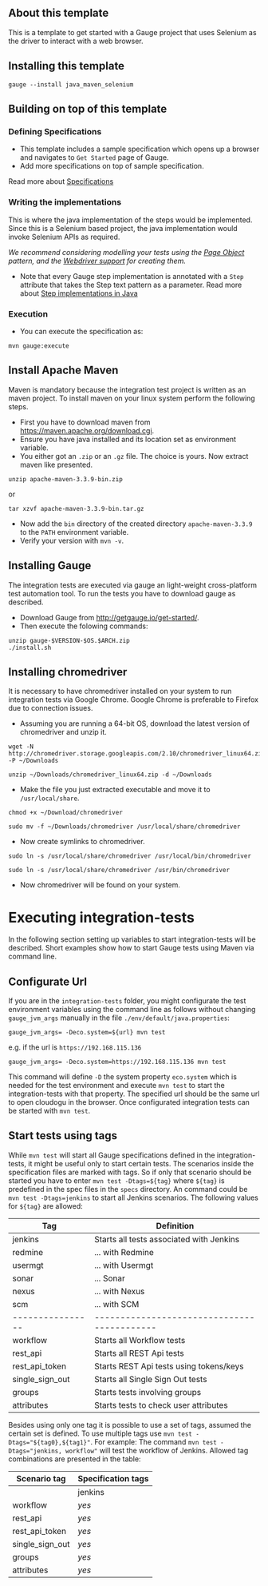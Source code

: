 ## About this template

This is a template to get started with a Gauge project that uses Selenium as the driver to interact with a web browser.

## Installing this template

    gauge --install java_maven_selenium

## Building on top of this template

### Defining Specifications

* This template includes a sample specification which opens up a browser and navigates to `Get Started` page of Gauge.
* Add more specifications on top of sample specification.

Read more about [Specifications](http://getgauge.io/documentation/user/current/specifications/README.html)

### Writing the implementations

This is where the java implementation of the steps would be implemented. Since this is a Selenium based project, the java implementation would invoke Selenium APIs as required.

_We recommend considering modelling your tests using the [Page Object](https://github.com/SeleniumHQ/selenium/wiki/PageObjects) pattern, and the [Webdriver support](https://github.com/SeleniumHQ/selenium/wiki/PageFactory) for creating them._

- Note that every Gauge step implementation is annotated with a `Step` attribute that takes the Step text pattern as a parameter.
Read more about [Step implementations in Java](http://getgauge.io/documentation/user/current/test_code/java/java.html)

### Execution

* You can execute the specification as:

```
mvn gauge:execute
```

## Install Apache Maven

Maven is mandatory because the integration test project is written as an maven project. To install maven on your linux system perform the following steps.

- First you have to download maven from https://maven.apache.org/download.cgi.
- Ensure you have java installed and its location set as environment variable.
- You either got an `.zip` or an `.gz` file. The choice is yours. Now extract maven like presented.
```
unzip apache-maven-3.3.9-bin.zip
```
or
```
tar xzvf apache-maven-3.3.9-bin.tar.gz
```    
- Now add the `bin` directory of the created directory `apache-maven-3.3.9` to the `PATH` environment variable.
- Verify your version with `mvn -v`.

## Installing Gauge

The integration tests are executed via gauge an light-weight cross-platform test automation tool. To run the tests you have to download gauge as described.

- Download Gauge from http://getgauge.io/get-started/.
- Then execute the folowing commands:
```
unzip gauge-$VERSION-$OS.$ARCH.zip
./install.sh
```

## Installing chromedriver

It is necessary to have chromedriver installed on your system to run integration tests via Google Chrome. Google Chrome is preferable to Firefox due to connection issues.

- Assuming you are running a 64-bit OS, download the latest version of chromedriver and unzip it.
```
wget -N http://chromedriver.storage.googleapis.com/2.10/chromedriver_linux64.zip -P ~/Downloads
```
```
unzip ~/Downloads/chromedriver_linux64.zip -d ~/Downloads
```
- Make the file you just extracted executable and move it to `/usr/local/share`.
```
chmod +x ~/Download/chromedriver
```
```
sudo mv -f ~/Downloads/chromedriver /usr/local/share/chromedriver
```
- Now create symlinks to chromedriver.
```
sudo ln -s /usr/local/share/chromedriver /usr/local/bin/chromedriver
```
```   
sudo ln -s /usr/local/share/chromedriver /usr/bin/chromedriver
```
- Now chromedriver will be found on your system.    

# Executing integration-tests

In the following section setting up variables to start integration-tests will be described. Short examples show how to start Gauge tests using Maven via command line.

## Configurate Url

If you are in the `integration-tests` folder, you might configurate the test environment variables using the command line as follows without changing `gauge_jvm_args` manually in the file `./env/default/java.properties`:
```
gauge_jvm_args= -Deco.system=${url} mvn test
```
e.g. if the url is `https://192.168.115.136`
```
gauge_jvm_args= -Deco.system=https://192.168.115.136 mvn test
```
This command will define `-D` the system property `eco.system` which is needed for the test environment and execute `mvn test` to start the integration-tests with that property. The specified url should be the same url to open cloudogu in the browser. Once configurated integration tests can be started with `mvn test`.

## Start tests using tags

While `mvn test` will start all Gauge specifications defined in the integration-tests, it might be useful only to start certain tests. The scenarios inside the specification files are marked with tags. So if only that scenario should be started you have to enter `mvn test -Dtags=${tag}` where `${tag}` is predefined in the spec files in the `specs` directory. An command could be `mvn test -Dtags=jenkins` to start all Jenkins scenarios. The following values for `${tag}` are allowed:

Tag             | Definition                                
---             | ----------                                    
jenkins         | Starts all tests associated with Jenkins  
redmine         | ... with Redmine                          
usermgt         | ... with Usermgt                          
sonar           | ... Sonar                                 
nexus           | ... with Nexus                            
scm             | ... with SCM                              
----------------|-------------------------------------------
workflow        | Starts all Workflow tests                 
rest_api        | Starts all REST Api tests                 
rest_api_token  | Starts REST Api tests using tokens/keys   
single_sign_out | Starts all Single Sign Out tests          
groups          | Starts tests involving groups             
attributes      | Starts tests to check user attributes     

Besides using only one tag it is possible to use a set of tags, assumed the certain set is defined. To use multiple tags use `mvn test -Dtags="${tag0},${tag1}"`. For example: The command `mvn test -Dtags="jenkins, workflow"` will test the workflow of Jenkins. Allowed tag combinations are presented in the table:

Scenario tag      | Specification tags
------------------|--------------      
                  | jenkins  | redmine  | usermgt  | sonar | nexus | scm       
workflow          | *yes*    | *yes*    | *yes*    | *yes* | *yes* | *yes*      
rest_api          | *yes*    | *yes*    | *yes*    | *yes* | *yes* | *yes*      
rest_api_token    | *yes*    | *yes*    | *no*     | *yes* | *yes* | *no*       
single_sign_out   | *yes*    | *yes*    | *yes*    | *yes* | *yes* | *yes*      
groups            | *yes*    | *yes*    | *no*     | *yes* | *yes* | *yes*       
attributes        | *yes*    | *yes*    | *no*     | *yes* | *no*  | *yes*      
